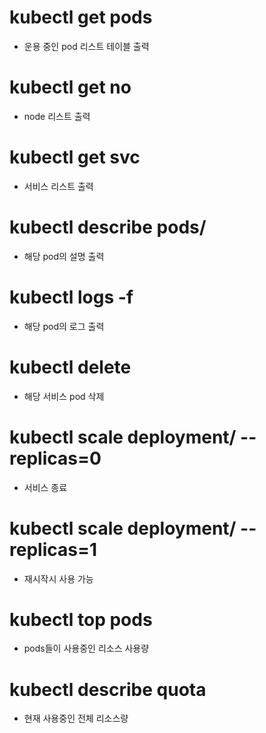 # kubectl get pods
* 운용 중인 pod 리스트 테이블 출력

# kubectl get no
* node 리스트 출력 

# kubectl get svc
* 서비스 리스트 출력

# kubectl describe pods/<podName>
* 해당 pod의 설명 출력

# kubectl logs -f <podName>
* 해당 pod의 로그 출력 

# kubectl delete <ServiceName>
* 해당 서비스 pod 삭제 

# kubectl scale deployment/<ServiceName> --replicas=0
* 서비스 종료 

# kubectl scale deployment/<ServiceName> --replicas=1
* 재시작시 사용 가능

# kubectl top pods
* pods들이 사용중인 리소스 사용량

# kubectl describe quota
* 현재 사용중인 전체 리소스량
